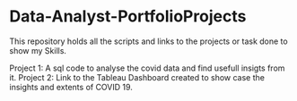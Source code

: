 # Data-Analyst-PortfolioProjects

This repository holds all the scripts and links to the projects or task done to show my Skills.

Project 1: A sql code to analyse the covid data and find usefull insigts from it.
Project 2: Link to the Tableau Dashboard created to show case the insights and extents of COVID 19.
